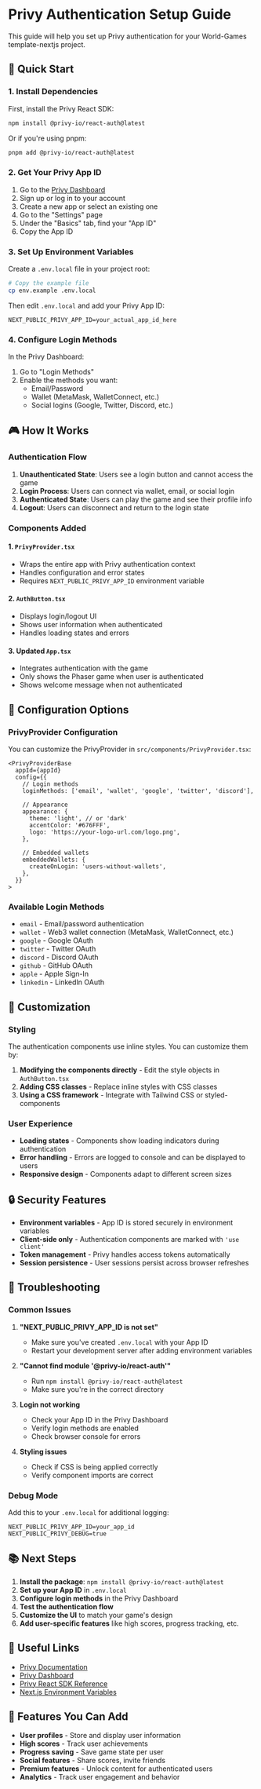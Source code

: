 # Privy Authentication Setup Guide

This guide will help you set up Privy authentication for your World-Games template-nextjs project.

## 🚀 Quick Start

### 1. Install Dependencies

First, install the Privy React SDK:

```bash
npm install @privy-io/react-auth@latest
```

Or if you're using pnpm:

```bash
pnpm add @privy-io/react-auth@latest
```

### 2. Get Your Privy App ID

1. Go to the [Privy Dashboard](https://dashboard.privy.io/)
2. Sign up or log in to your account
3. Create a new app or select an existing one
4. Go to the "Settings" page
5. Under the "Basics" tab, find your "App ID"
6. Copy the App ID

### 3. Set Up Environment Variables

Create a `.env.local` file in your project root:

```bash
# Copy the example file
cp env.example .env.local
```

Then edit `.env.local` and add your Privy App ID:

```env
NEXT_PUBLIC_PRIVY_APP_ID=your_actual_app_id_here
```

### 4. Configure Login Methods

In the Privy Dashboard:
1. Go to "Login Methods"
2. Enable the methods you want:
   - Email/Password
   - Wallet (MetaMask, WalletConnect, etc.)
   - Social logins (Google, Twitter, Discord, etc.)

## 🎮 How It Works

### Authentication Flow

1. **Unauthenticated State**: Users see a login button and cannot access the game
2. **Login Process**: Users can connect via wallet, email, or social login
3. **Authenticated State**: Users can play the game and see their profile info
4. **Logout**: Users can disconnect and return to the login state

### Components Added

#### 1. `PrivyProvider.tsx`
- Wraps the entire app with Privy authentication context
- Handles configuration and error states
- Requires `NEXT_PUBLIC_PRIVY_APP_ID` environment variable

#### 2. `AuthButton.tsx`
- Displays login/logout UI
- Shows user information when authenticated
- Handles loading states and errors

#### 3. Updated `App.tsx`
- Integrates authentication with the game
- Only shows the Phaser game when user is authenticated
- Shows welcome message when not authenticated

## 🔧 Configuration Options

### PrivyProvider Configuration

You can customize the PrivyProvider in `src/components/PrivyProvider.tsx`:

```tsx
<PrivyProviderBase
  appId={appId}
  config={{
    // Login methods
    loginMethods: ['email', 'wallet', 'google', 'twitter', 'discord'],
    
    // Appearance
    appearance: {
      theme: 'light', // or 'dark'
      accentColor: '#676FFF',
      logo: 'https://your-logo-url.com/logo.png',
    },
    
    // Embedded wallets
    embeddedWallets: {
      createOnLogin: 'users-without-wallets',
    },
  }}
>
```

### Available Login Methods

- `email` - Email/password authentication
- `wallet` - Web3 wallet connection (MetaMask, WalletConnect, etc.)
- `google` - Google OAuth
- `twitter` - Twitter OAuth
- `discord` - Discord OAuth
- `github` - GitHub OAuth
- `apple` - Apple Sign-In
- `linkedin` - LinkedIn OAuth

## 🎨 Customization

### Styling

The authentication components use inline styles. You can customize them by:

1. **Modifying the components directly** - Edit the style objects in `AuthButton.tsx`
2. **Adding CSS classes** - Replace inline styles with CSS classes
3. **Using a CSS framework** - Integrate with Tailwind CSS or styled-components

### User Experience

- **Loading states** - Components show loading indicators during authentication
- **Error handling** - Errors are logged to console and can be displayed to users
- **Responsive design** - Components adapt to different screen sizes

## 🔒 Security Features

- **Environment variables** - App ID is stored securely in environment variables
- **Client-side only** - Authentication components are marked with `'use client'`
- **Token management** - Privy handles access tokens automatically
- **Session persistence** - User sessions persist across browser refreshes

## 🚨 Troubleshooting

### Common Issues

1. **"NEXT_PUBLIC_PRIVY_APP_ID is not set"**
   - Make sure you've created `.env.local` with your App ID
   - Restart your development server after adding environment variables

2. **"Cannot find module '@privy-io/react-auth'"**
   - Run `npm install @privy-io/react-auth@latest`
   - Make sure you're in the correct directory

3. **Login not working**
   - Check your App ID in the Privy Dashboard
   - Verify login methods are enabled
   - Check browser console for errors

4. **Styling issues**
   - Check if CSS is being applied correctly
   - Verify component imports are correct

### Debug Mode

Add this to your `.env.local` for additional logging:

```env
NEXT_PUBLIC_PRIVY_APP_ID=your_app_id
NEXT_PUBLIC_PRIVY_DEBUG=true
```

## 📚 Next Steps

1. **Install the package**: `npm install @privy-io/react-auth@latest`
2. **Set up your App ID** in `.env.local`
3. **Configure login methods** in the Privy Dashboard
4. **Test the authentication flow**
5. **Customize the UI** to match your game's design
6. **Add user-specific features** like high scores, progress tracking, etc.

## 🔗 Useful Links

- [Privy Documentation](https://docs.privy.io/)
- [Privy Dashboard](https://dashboard.privy.io/)
- [Privy React SDK Reference](https://docs.privy.io/reference/react)
- [Next.js Environment Variables](https://nextjs.org/docs/basic-features/environment-variables)

## 🎯 Features You Can Add

- **User profiles** - Store and display user information
- **High scores** - Track user achievements
- **Progress saving** - Save game state per user
- **Social features** - Share scores, invite friends
- **Premium features** - Unlock content for authenticated users
- **Analytics** - Track user engagement and behavior

